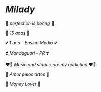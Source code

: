 # *Milady*

🌠 *perfection is boring* 🌠

💞 *15 anos* 💞

💕 *1 ano - Ensino Medio* 💕

❣️ *Mandaguari - PR* ❣️

❤️‍🔥 *Music and stories are my addiction* ❤️‍🔥

💖 *Amor pelas artes* 💖

💸 *Money Lover* 💚
